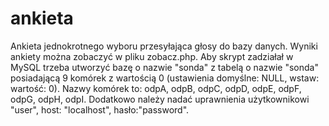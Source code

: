 # ankieta
Ankieta jednokrotnego wyboru przesyłająca głosy do bazy danych. Wyniki ankiety można zobaczyć w pliku zobacz.php.
Aby skrypt zadziałał w MySQL trzeba utworzyć bazę o nazwie "sonda" z tabelą o nazwie "sonda" posiadającą 9 komórek z wartością 0 (ustawienia domyślne: NULL, wstaw: wartość: 0).
Nazwy komórek to: odpA, odpB, odpC, odpD, odpE, odpF, odpG, odpH, odpI.
Dodatkowo należy nadać uprawnienia użytkownikowi "user", host: "localhost", hasło:"password".
